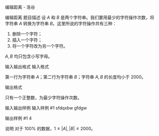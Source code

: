 



编辑距离 - 洛谷














编辑距离
题目描述
设 $A$ 和 $B$ 是两个字符串。我们要用最少的字符操作次数，将字符串 $A$ 转换为字符串 $B$。这里所说的字符操作共有三种：

1. 删除一个字符；
2. 插入一个字符；
3. 将一个字符改为另一个字符。

$A, B$ 均只包含小写字母。

输入输出格式
输入格式

第一行为字符串 $A$；第二行为字符串 $B$；字符串 $A, B$ 的长度均小于 $2000$。

输出格式

只有一个正整数，为最少字符操作次数。

输入输出样例
输入样例 #1
sfdqxbw
gfdgw

输出样例 #1
4

说明
对于 $100 \%$ 的数据，$1 \le |A|, |B| \le 2000$。







